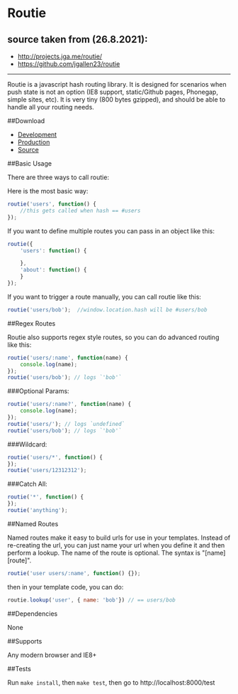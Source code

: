 # Routie

## source taken from (26.8.2021):
- http://projects.jga.me/routie/
- https://github.com/jgallen23/routie

---

Routie is a javascript hash routing library.  It is designed for scenarios when push state is not an option (IE8 support, static/Github pages, Phonegap, simple sites, etc). It is very tiny (800 bytes gzipped), and should be able to handle all your routing needs.

##Download

- [Development](https://raw.github.com/jgallen23/routie/master/dist/routie.js)
- [Production](https://raw.github.com/jgallen23/routie/master/dist/routie.min.js)
- [Source](https://github.com/jgallen23/routie)

##Basic Usage

There are three ways to call routie:

Here is the most basic way:

```js
routie('users', function() {
	//this gets called when hash == #users
});
```

If you want to define multiple routes you can pass in an object like this:

```js
routie({
	'users': function() {

	},
	'about': function() {
	}
});
```

If you want to trigger a route manually, you can call routie like this:

```js
routie('users/bob');  //window.location.hash will be #users/bob
```

##Regex Routes

Routie also supports regex style routes, so you can do advanced routing like this:

```js
routie('users/:name', function(name) {
    console.log(name);
});
routie('users/bob'); // logs `'bob'`
```

###Optional Params:
```js
routie('users/:name?', function(name) {
    console.log(name);
});
routie('users/'); // logs `undefined`
routie('users/bob'); // logs `'bob'`
```

###Wildcard:
```js
routie('users/*', function() {
});
routie('users/12312312');
```

###Catch All:
```js
routie('*', function() {
});
routie('anything');
```

##Named Routes

Named routes make it easy to build urls for use in your templates.  Instead of re-creating the url, you can just name your url when you define it and then perform a lookup.  The name of the route is optional.  The syntax is "\[name\] \[route\]".

```js
routie('user users/:name', function() {});
```

then in your template code, you can do:

```js
routie.lookup('user', { name: 'bob'}) // == users/bob
```


##Dependencies

None

##Supports

Any modern browser and IE8+

##Tests

Run `make install`, then `make test`, then go to http://localhost:8000/test
